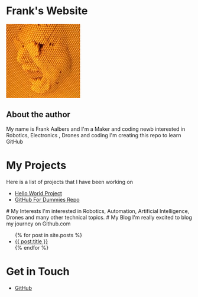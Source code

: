 # Frank's Website
![headshot](head.jpg)
## About the author
My name is Frank Aalbers and I'm a Maker and coding newb interested in Robotics, Electronics , Drones and coding
I'm creating this repo to learn GitHub
# My Projects
Here is a list of projects that I have been working on
<ul>
  <li>
    <a href="https://faalbers.github.io/HelloWorld">Hello World Project</a>
  </li>
  <li>
    <a href="https://github.com/thewecanzone/GitHubForDummiesReaders">GitHub For Dummies Repo</a>
  </li>
</ul>
# My Interests
I'm interested in Robotics, Automation, Artificial Intelligence, Drones and many
other technical topics.
# My Blog
I'm really excited to blog my journey on Github.com
<ul>
  {% for post in site.posts %}
    <li>
      <a href="{{ post.url }}">{{ post:title }}</a>
    </li>
  {% endfor %}
</ul>

# Get in Touch
<ul>
  <li>
    <a href="https://github.com/{{ site.github_username}}">GitHub</a>
  </li>
</ul>

